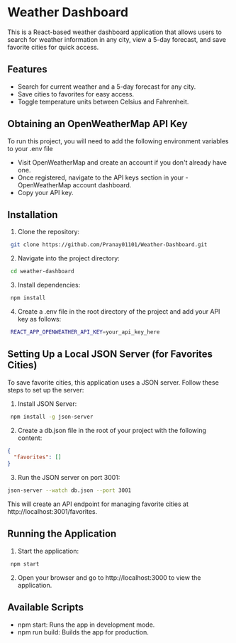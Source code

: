 # Weather Dashboard

This is a React-based weather dashboard application that allows users to search for weather information in any city, view a 5-day forecast, and save favorite cities for quick access.

## Features

- Search for current weather and a 5-day forecast for any city.
- Save cities to favorites for easy access.
- Toggle temperature units between Celsius and Fahrenheit.

## Obtaining an OpenWeatherMap API Key

To run this project, you will need to add the following environment variables to your .env file

- Visit OpenWeatherMap and create an account if you don't already have one.
- Once registered, navigate to the API keys section in your - OpenWeatherMap account dashboard.
- Copy your API key.

## Installation

1. Clone the repository:

```bash
 git clone https://github.com/Pranay01101/Weather-Dashboard.git
```

2. Navigate into the project directory:

```bash
 cd weather-dashboard
```

3. Install dependencies:

```bash
 npm install
```

4. Create a .env file in the root directory of the project and add your API key as follows:

```bash
 REACT_APP_OPENWEATHER_API_KEY=your_api_key_here
```

## Setting Up a Local JSON Server (for Favorites Cities)

To save favorite cities, this application uses a JSON server. Follow these steps to set up the server:

1. Install JSON Server:

```bash
 npm install -g json-server
```

2. Create a db.json file in the root of your project with the following content:

```json
{
  "favorites": []
}
```

3. Run the JSON server on port 3001:

```bash
json-server --watch db.json --port 3001
```

This will create an API endpoint for managing favorite cities at http://localhost:3001/favorites.

## Running the Application

1. Start the application:

```bash
 npm start
```

2. Open your browser and go to http://localhost:3000 to view the application.

## Available Scripts

- npm start: Runs the app in development mode.
- npm run build: Builds the app for production.
